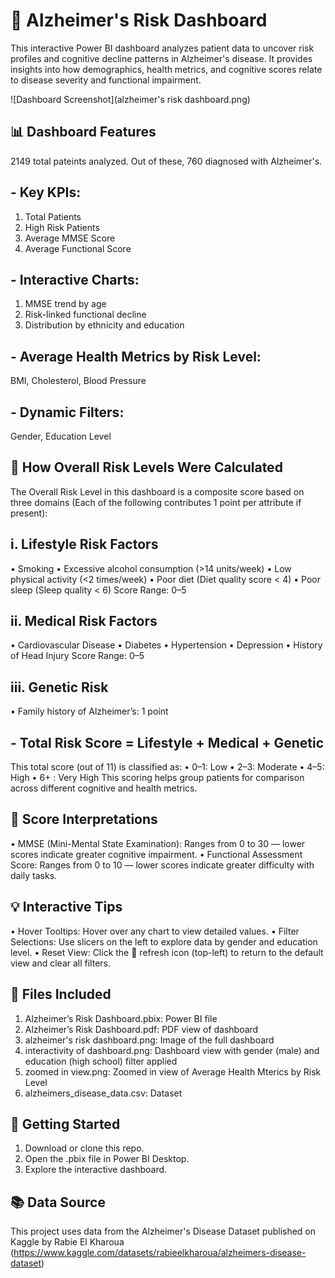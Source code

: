 # 🧠 Alzheimer's Risk Dashboard
This interactive Power BI dashboard analyzes patient data to uncover risk profiles and cognitive decline patterns in Alzheimer's disease. It provides insights into how demographics, health metrics, and cognitive scores relate to disease severity and functional impairment.

![Dashboard Screenshot](alzheimer's risk dashboard.png)

## 📊 Dashboard Features
2149 total pateints analyzed. Out of these, 760 diagnosed with Alzheimer's.
## - Key KPIs:
1. Total Patients
2. High Risk Patients
3. Average MMSE Score
4. Average Functional Score
## - Interactive Charts:
1. MMSE trend by age
2. Risk-linked functional decline
3. Distribution by ethnicity and education
## - Average Health Metrics by Risk Level:
BMI, Cholesterol, Blood Pressure
## - Dynamic Filters:
Gender, Education Level

## 🧮 How Overall Risk Levels Were Calculated
The Overall Risk Level in this dashboard is a composite score based on three domains (Each of the following contributes 1 point per attribute if present):
## i. Lifestyle Risk Factors
•	Smoking
•	Excessive alcohol consumption (>14 units/week)
•	Low physical activity (<2 times/week)
•	Poor diet (Diet quality score < 4)
•	Poor sleep (Sleep quality < 6)
Score Range: 0–5
## ii. Medical Risk Factors
•	Cardiovascular Disease
•	Diabetes
•	Hypertension
•	Depression
•	History of Head Injury
Score Range: 0–5
## iii. Genetic Risk
•	Family history of Alzheimer’s: 1 point
## -  Total Risk Score = Lifestyle + Medical + Genetic
This total score (out of 11) is classified as:
•	0–1: Low
•	2–3: Moderate
•	4–5: High
•	6+ : Very High
This scoring helps group patients for comparison across different cognitive and health metrics.

## 🧠 Score Interpretations
•	MMSE (Mini-Mental State Examination): Ranges from 0 to 30 — lower scores indicate greater cognitive impairment.
•	Functional Assessment Score: Ranges from 0 to 10 — lower scores indicate greater difficulty with daily tasks.

## 💡 Interactive Tips
• Hover Tooltips: Hover over any chart to view detailed values.
•	Filter Selections: Use slicers on the left to explore data by gender and education level.
•	Reset View: Click the 🔄 refresh icon (top-left) to return to the default view and clear all filters.

## 📁 Files Included
1. Alzheimer’s Risk Dashboard.pbix: Power BI file
2. Alzheimer’s Risk Dashboard.pdf: PDF view of dashboard
3. alzheimer's risk dashboard.png: Image of the full dashboard
4. interactivity of dashboard.png: Dashboard view with gender (male) and education (high school) filter applied
5. zoomed in view.png: Zoomed in view of Average Health Mterics by Risk Level
6. alzheimers_disease_data.csv: Dataset

## 🚀 Getting Started
1) Download or clone this repo.
2) Open the .pbix file in Power BI Desktop.
3) Explore the interactive dashboard.

## 📚 Data Source
This project uses data from the Alzheimer's Disease Dataset published on Kaggle by Rabie El Kharoua (https://www.kaggle.com/datasets/rabieelkharoua/alzheimers-disease-dataset)
